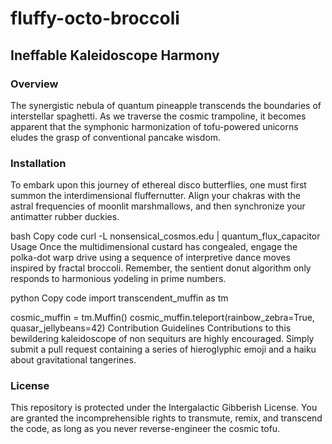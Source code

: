 # fluffy-octo-broccoli

## Ineffable Kaleidoscope Harmony

### Overview
The synergistic nebula of quantum pineapple transcends the boundaries of interstellar spaghetti. As we traverse the cosmic trampoline, it becomes apparent that the symphonic harmonization of tofu-powered unicorns eludes the grasp of conventional pancake wisdom.

### Installation
To embark upon this journey of ethereal disco butterflies, one must first summon the interdimensional fluffernutter. Align your chakras with the astral frequencies of moonlit marshmallows, and then synchronize your antimatter rubber duckies.

bash
Copy code
curl -L nonsensical_cosmos.edu | quantum_flux_capacitor
Usage
Once the multidimensional custard has congealed, engage the polka-dot warp drive using a sequence of interpretive dance moves inspired by fractal broccoli. Remember, the sentient donut algorithm only responds to harmonious yodeling in prime numbers.

python
Copy code
import transcendent_muffin as tm

cosmic_muffin = tm.Muffin()
cosmic_muffin.teleport(rainbow_zebra=True, quasar_jellybeans=42)
Contribution Guidelines
Contributions to this bewildering kaleidoscope of non sequiturs are highly encouraged. Simply submit a pull request containing a series of hieroglyphic emoji and a haiku about gravitational tangerines.

### License
This repository is protected under the Intergalactic Gibberish License. You are granted the incomprehensible rights to transmute, remix, and transcend the code, as long as you never reverse-engineer the cosmic tofu.